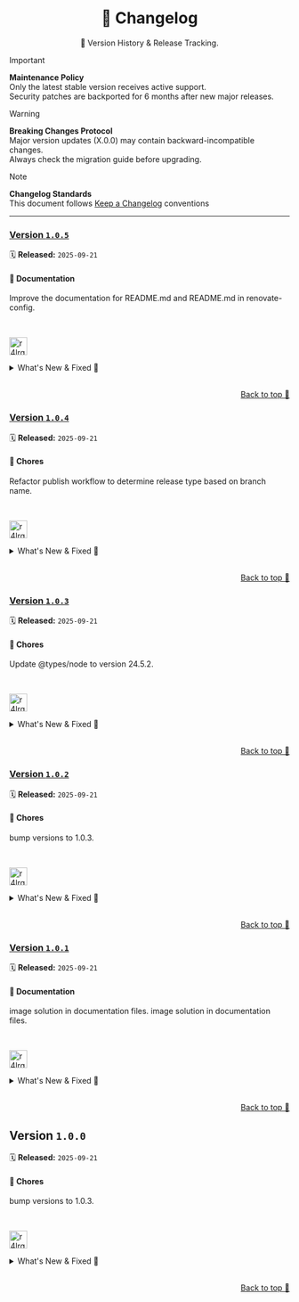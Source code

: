 <a name="changelog-top"></a>

<div align="center">
    <h1>📅 Changelog</h1>
    <p>🔎 Version History & Release Tracking.</p>
</div>

> [!IMPORTANT]
> **Maintenance Policy**  
> Only the latest stable version receives active support.  
> Security patches are backported for 6 months after new major releases.

> [!WARNING]
> **Breaking Changes Protocol**  
> Major version updates (X.0.0) may contain backward-incompatible changes.  
> Always check the migration guide before upgrading.

> [!NOTE]
> **Changelog Standards**  
> This document follows [Keep a Changelog](https://keepachangelog.com/) conventions  

---

### [Version&nbsp;`1.0.5`](https://github.com/r4lrgx/kitter/compare/v1.0.4...v1.0.5)
🗓️ **Released:** `2025-09-21`

#### 📝 Documentation

Improve the documentation for README.md and README.md in renovate-config.


<br/>

[<img width="32" height="32" title="r4lrgx" src="https://avatars.githubusercontent.com/u/153697070?v=4" />](https://github.com/r4lrgx)


<details>
<summary>What's New &amp; Fixed 🥂</summary>

#### Docs updates and improvements

* Improve the documentation for README.md and README.md in renovate-config ([9fd54b2](https://github.com/r4lrgx/kitter/commit/9fd54b2)) - by: [<img width="16" height="16" src="https://avatars.githubusercontent.com/u/153697070?v=4" /> **r4lrgx**](https://github.com/r4lrgx)

</details>


<br/>

<p align="right">
    <a href="#changelog-top">Back to top 🚩</a>
</p>

### [Version&nbsp;`1.0.4`](https://github.com/r4lrgx/kitter/compare/v1.0.3...v1.0.4)
🗓️ **Released:** `2025-09-21`

#### 🔧 Chores

Refactor publish workflow to determine release type based on branch name.


<br/>

[<img width="32" height="32" title="r4lrgx" src="https://avatars.githubusercontent.com/u/153697070?v=4" />](https://github.com/r4lrgx)


<details>
<summary>What's New &amp; Fixed 🥂</summary>

#### Other tasks and maintenance

* Refactor publish workflow to determine release type based on branch name ([aa0eeab](https://github.com/r4lrgx/kitter/commit/aa0eeab)) - by: [<img width="16" height="16" src="https://avatars.githubusercontent.com/u/153697070?v=4" /> **r4lrgx**](https://github.com/r4lrgx)

</details>


<br/>

<p align="right">
    <a href="#changelog-top">Back to top 🚩</a>
</p>

### [Version&nbsp;`1.0.3`](https://github.com/r4lrgx/kitter/compare/v1.0.2...v1.0.3)
🗓️ **Released:** `2025-09-21`

#### 🔧 Chores

Update @types/node to version 24.5.2.


<br/>

[<img width="32" height="32" title="r4lrgx" src="https://avatars.githubusercontent.com/u/153697070?v=4" />](https://github.com/r4lrgx)


<details>
<summary>What's New &amp; Fixed 🥂</summary>

#### Other tasks and maintenance

* Update @types/node to version 24.5.2 ([15e3639](https://github.com/r4lrgx/kitter/commit/15e3639)) - by: [<img width="16" height="16" src="https://avatars.githubusercontent.com/u/153697070?v=4" /> **r4lrgx**](https://github.com/r4lrgx)

</details>


<br/>

<p align="right">
    <a href="#changelog-top">Back to top 🚩</a>
</p>

### [Version&nbsp;`1.0.2`](https://github.com/r4lrgx/kitter/compare/v1.0.1...v1.0.2)
🗓️ **Released:** `2025-09-21`

#### 🔧 Chores

bump versions to 1.0.3.


<br/>

[<img width="32" height="32" title="r4lrgx" src="https://avatars.githubusercontent.com/u/153697070?v=4" />](https://github.com/r4lrgx)


<details>
<summary>What's New &amp; Fixed 🥂</summary>

#### Other tasks and maintenance

* Bump versions to 1.0.3 ([bb7aec7](https://github.com/r4lrgx/kitter/commit/bb7aec7)) - by: [<img width="16" height="16" src="https://avatars.githubusercontent.com/u/153697070?v=4" /> **r4lrgx**](https://github.com/r4lrgx)

</details>


<br/>

<p align="right">
    <a href="#changelog-top">Back to top 🚩</a>
</p>

### [Version&nbsp;`1.0.1`](https://github.com/r4lrgx/kitter/compare/v1.0.0...v1.0.1)
🗓️ **Released:** `2025-09-21`

#### 📝 Documentation

image solution in documentation files.
image solution in documentation files.


<br/>

[<img width="32" height="32" title="r4lrgx" src="https://avatars.githubusercontent.com/u/153697070?v=4" />](https://github.com/r4lrgx)


<details>
<summary>What's New &amp; Fixed 🥂</summary>

#### Docs updates and improvements

* Image solution in documentation files ([50bc952](https://github.com/r4lrgx/kitter/commit/50bc952)) - by: [<img width="16" height="16" src="https://avatars.githubusercontent.com/u/153697070?v=4" /> **r4lrgx**](https://github.com/r4lrgx)

* Image solution in documentation files ([c533c0c](https://github.com/r4lrgx/kitter/commit/c533c0c)) - by: [<img width="16" height="16" src="https://avatars.githubusercontent.com/u/153697070?v=4" /> **r4lrgx**](https://github.com/r4lrgx)

</details>


<br/>

<p align="right">
    <a href="#changelog-top">Back to top 🚩</a>
</p>

## Version&nbsp;`1.0.0`
🗓️ **Released:** `2025-09-21`

#### 🔧 Chores

bump versions to 1.0.3.


<br/>

[<img width="32" height="32" title="r4lrgx" src="https://avatars.githubusercontent.com/u/153697070?v=4" />](https://github.com/r4lrgx)


<details>
<summary>What's New &amp; Fixed 🥂</summary>

#### Other tasks and maintenance

* Bump versions to 1.0.3 ([6657a43](https://github.com/r4lrgx/kitter/commit/6657a43)) - by: [<img width="16" height="16" src="https://avatars.githubusercontent.com/u/153697070?v=4" /> **r4lrgx**](https://github.com/r4lrgx)

</details>


<br/>

<p align="right">
    <a href="#changelog-top">Back to top 🚩</a>
</p>
